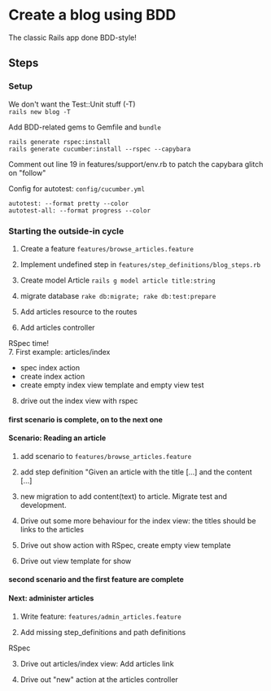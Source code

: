 # Create a blog using BDD

The classic Rails app done BDD-style!

## Steps

### Setup

We don't want the Test::Unit stuff (-T)  
`rails new blog -T`

Add BDD-related gems to Gemfile and `bundle`

    rails generate rspec:install
    rails generate cucumber:install --rspec --capybara

Comment out line 19 in features/support/env.rb to patch the capybara glitch on "follow"

Config for autotest: `config/cucumber.yml`

    autotest: --format pretty --color
    autotest-all: --format progress --color

### Starting the outside-in cycle

1. Create a feature `features/browse_articles.feature`

2. Implement undefined step in `features/step_definitions/blog_steps.rb`

3. Create model Article `rails g model article title:string`

4. migrate database `rake db:migrate; rake db:test:prepare`

5. Add articles resource to the routes

6. Add articles controller

RSpec time!  
7. First example: articles/index

* spec index action
* create index action
* create empty index view template and empty view test

8. drive out the index view with rspec

#### first scenario is complete, on to the next one

#### Scenario: Reading an article

1. add scenario to `features/browse_articles.feature`

2. add step definition "Given an article with the title [...] and the content [...]

3. new migration to add content(text) to article. Migrate test and development.

4. Drive out some more behaviour for the index view: the titles should be links to the articles

5. Drive out show action with RSpec, create empty view template

6. Drive out view template for show

#### second scenario and the first feature are complete

#### Next: administer articles

1. Write feature: `features/admin_articles.feature`

2. Add missing step_definitions and path definitions

RSpec

3. Drive out articles/index view: Add articles link

4. Drive out "new" action at the articles controller
